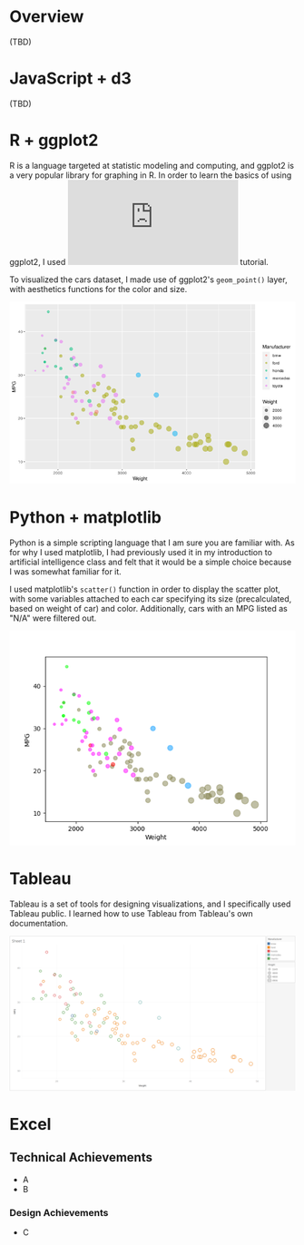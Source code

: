 # Overview

(TBD)

# JavaScript + d3

(TBD)

# R + ggplot2

R is a language targeted at statistic modeling and computing, and ggplot2 is a very popular library for graphing in R. In order to learn the basics of using ggplot2, I used ![this](http://r-statistics.co/Complete-Ggplot2-Tutorial-Part2-Customizing-Theme-With-R-Code.html) tutorial.

To visualized the cars dataset, I made use of ggplot2's `geom_point()` layer, with aesthetics functions for the color and size.

![ggplot2](img/rggplot2.png)

# Python + matplotlib

Python is a simple scripting language that I am sure you are familiar with. As for why I used matplotlib, I had previously used it in my introduction to artificial intelligence class and felt that it would be a simple choice because I was somewhat familiar for it.

I used matplotlib's `scatter()` function in order to display the scatter plot, with some variables attached to each car specifying its size (precalculated, based on weight of car) and color. Additionally, cars with an MPG listed as "N/A" were filtered out.

![matplotlib](img/pythonmatplotlib.png)

# Tableau

Tableau is a set of tools for designing visualizations, and I specifically used Tableau public. I learned how to use Tableau from Tableau's own documentation.

![tableau](img/tableau.PNG)

# Excel


## Technical Achievements
- A
- B

### Design Achievements
- C
